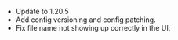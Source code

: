 - Update to 1.20.5
- Add config versioning and config patching.
- Fix file name not showing up correctly in the UI.